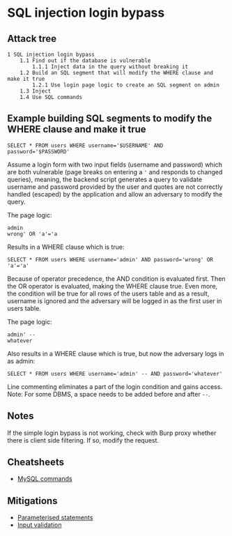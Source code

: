 # SQL injection login bypass

## Attack tree

```text
1 SQL injection login bypass
    1.1 Find out if the database is vulnerable
        1.1.1 Inject data in the query without breaking it
    1.2 Build an SQL segment that will modify the WHERE clause and make it true
        1.2.1 Use login page logic to create an SQL segment on admin 
    1.3 Inject
    1.4 Use SQL commands
```

## Example building SQL segments to modify the WHERE clause and make it true

```text
SELECT * FROM users WHERE username='$USERNAME' AND password='$PASSWORD'
```

Assume a login form with two input fields (username and password) which are both vulnerable (page breaks on 
entering a `'` and responds to changed queries), meaning, the backend script generates a query to validate username and 
password provided by the user and quotes are not correctly handled (escaped) by the application and allow an adversary 
to modify the query. 

The page logic:

```text
admin
wrong' OR 'a'='a
```

Results in a WHERE clause which is true:

```text
SELECT * FROM users WHERE username='admin' AND password='wrong' OR 'a'='a'
```
Because of operator precedence, the AND condition is evaluated first. Then the OR operator is evaluated, making the 
WHERE clause true. Even more, the condition will be true for all rows of the users table and as a result,
username is ignored and the adversary will be logged in as the first user in users table.

The page logic:

```text
admin' --
whatever
```

Also results in a WHERE clause which is true, but now the adversary logs in as admin:

```text
SELECT * FROM users WHERE username='admin' -- AND password='whatever'
```

Line commenting eliminates a part of the login condition and gains access.
Note: For some DBMS, a space needs to be added before and after `--`.

## Notes

If the simple login bypass is not working, check with Burp proxy whether there is client side filtering. If so, modify the request.

## Cheatsheets
* [MySQL commands](cheatsheets:docs/databases/mysql-commands)

## Mitigations
* [Parameterised statements](app-mitigations:docs/databases/parameterised)
* [Input validation](app-mitigations:docs/databases/Input-validation)